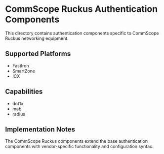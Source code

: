 # CommScope Ruckus Authentication Components

This directory contains authentication components specific to CommScope Ruckus networking equipment.

## Supported Platforms

- FastIron
- SmartZone
- ICX

## Capabilities

- dot1x
- mab
- radius

## Implementation Notes

The CommScope Ruckus components extend the base authentication components with vendor-specific 
functionality and configuration syntax.
